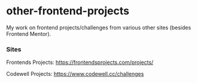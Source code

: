 # other-frontend-projects
My work on frontend projects/challenges from various other sites (besides Frontend Mentor). 


<h3>Sites</h3>

Frontends Projects: https://frontendsprojects.com/projects/

Codewell Projects: https://www.codewell.cc/challenges
